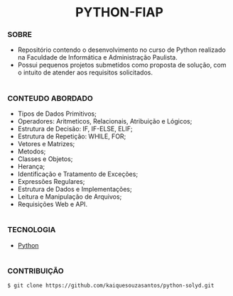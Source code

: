 <h1 align=center>PYTHON-FIAP</h1>

### SOBRE

- Repositório contendo o desenvolvimento no curso de Python realizado na Faculdade de Informática e Administração Paulista.
- Possui pequenos projetos submetidos como proposta de solução, com o intuito de atender aos requisitos solicitados.

#
### CONTEUDO ABORDADO

- Tipos de Dados Primitivos;
- Operadores: Aritmeticos, Relacionais, Atribuição e Lógicos;
- Estrutura de Decisão: IF, IF-ELSE, ELIF;
- Estrutura de Repetição: WHILE, FOR;
- Vetores e Matrizes;
- Metodos;
- Classes e Objetos;
- Herança;
- Identificação e Tratamento de Exceções;
- Expressões Regulares;
- Estrutura de Dados e Implementações;
- Leitura e Manipulação de Arquivos;
- Requisições Web e API.

#
### TECNOLOGIA
- [Python](https://www.python.org)

#
### CONTRIBUIÇÃO

```
$ git clone https://github.com/kaiquesouzasantos/python-solyd.git 
```
